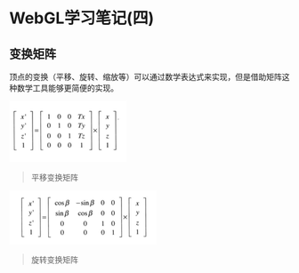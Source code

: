 # WebGL学习笔记\(四\)

## 变换矩阵

顶点的变换（平移、旋转、缩放等）可以通过数学表达式来实现，但是借助矩阵这种数学工具能够更简便的实现。

![](/assets/translate.png)

> 平移变换矩阵

![](/assets/rotate.png)

> 旋转变换矩阵



